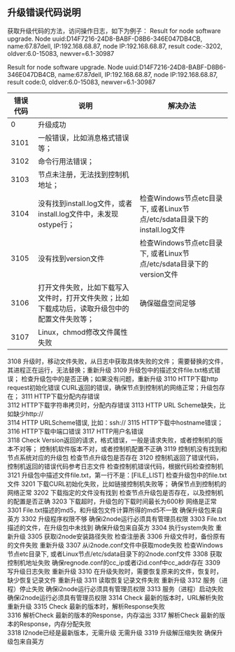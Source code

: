 ## 升级错误代码说明

获取升级代码的方法，访问操作日志，如下为例子：
Result for node software upgrade. Node uuid:D14F7216-24D8-BABF-D8B6-346E047DB4CB, name:67.87dell, IP:192.168.68.87, node IP:192.168.68.87, result code:-3202, oldver:6.0-15083, newver=6.1-30987

Result for node software upgrade. Node uuid:D14F7216-24D8-BABF-D8B6-346E047DB4CB, name:67.87dell, IP:192.168.68.87, node IP:192.168.68.87, result code:0, oldver:6.0-15083, newver=6.1-30987

| 错误代码 | 说明 | 解决办法 |
| --- | --- | --- |
| 0 | 升级成功|  |
| 3101	| 一般错误，比如消息格式错误等；|	 |
| 3102	| 命令行用法错误；|  |
| 3103	| 节点未注册，无法找到控制机地址；	|  |
| 3104	| 没有找到install.log文件，或者install.log文件中，未发现ostype行；	| 检查Windows节点etc目录下, 或者Linux节点/etc/sdata目录下的install.log文件 |
| 3105	| 没有找到version文件	| 检查Windows节点etc目录下, 或者Linux节点/etc/sdata目录下的version文件 | 
| 3106	| 打开文件失败，比如下载写入文件时，打开文件失败；比如下载成功后，读取升级包中的配置文件失败等；	| 确保磁盘空间足够 | 
| 3107	| Linux，chmod修改文件属性失败	|  |
3108	升级时，移动文件失败，从日志中获取具体失败的文件；	需要替换的文件，其进程正在运行，无法替换；重新升级
3109	升级包中的描述文件file.txt格式错误；	检查升级包中的是否正确；如果没有问题，重新升级
3110	HTTP下载http request初始化错误	CURL返回的错误，确保节点到控制机的网络正常；升级包存在；
3111	HTTP下载分配内存错误	
3112	HTTP下载字符串拷贝时，分配内存错误	
3113	HTTP URL Scheme缺失，比如缺少http://	
3114	HTTP URLScheme错误, 比如：ssh://	
3115	HTTP下载中hostname错误；	
3116	HTTP下载中端口错误	
3117	HTTP用户名错误	
3118	Check Version返回的请求，格式错误，一般是请求失败，或者控制机的版本不对等；	控制机软件版本不对，或者控制机配置不正确
3119	控制机没有找到和节点系统对应的升级包	检查节点升级包是否存在
3120	控制机返回了错误代码，控制机返回的错误代码参考日志文件	检查控制机错误代码，根据代码检查控制机
3121	升级包中描述文件file.txt，第一行不是：[FILE_LIST]	检查升级包中的file.txt文件
3201	下载CURL初始化失败，比如链接控制机失败等；	确保节点到控制机的网络正常
3202	下载指定的文件没有找到	检查节点升级包是否存在，以及控制机的配置是否正确
3203	下载超时，升级包的下载时间最长为600秒	网络是正常
3301	File.txt描述的md5，和升级包文件计算所得的md5不一致	确保升级包来自英方
3302	升级程序权限不够	确保i2node运行必须具有管理员权限
3303	File.txt描述的文件，在升级包中未找到	确保升级包来自英方
3304	执行system失败	重新升级
3305	获取i2node安装路径失败	检查注册表
3306	升级文件时，备份原有的文件失败	重新升级
3307	从i2node.conf文件中获取mode失败	检查Windows节点etc目录下, 或者Linux节点/etc/sdata目录下的i2node.conf文件
3308	获取控制机地址失败	确保regnode.conf的cc_ip或者i2id.conf中cc_addr存在
3309	写升级日志失败	重新升级
3310	在升级失败时，需要恢复原来的文件，恢复时，缺少恢复记录文件	重新升级
3311	读取恢复记录文件失败	重新升级
3312	服务（进程）停止失败	确保i2node运行必须具有管理员权限
3313	服务（进程）启动失败	确保i2node运行必须具有管理员权限
3314	Check 最新的版本时，URL解析失败	重新升级
3315	Check 最新的版本时，解析Response失败	
3316	解析Check 最新的版本的Response，内存溢出	
3317	解析Check 最新的版本的Response，内存分配失败	
3318	I2node已经是最新版本，无需升级	无需升级
3319	升级解压缩失败	确保升级包来自英方
